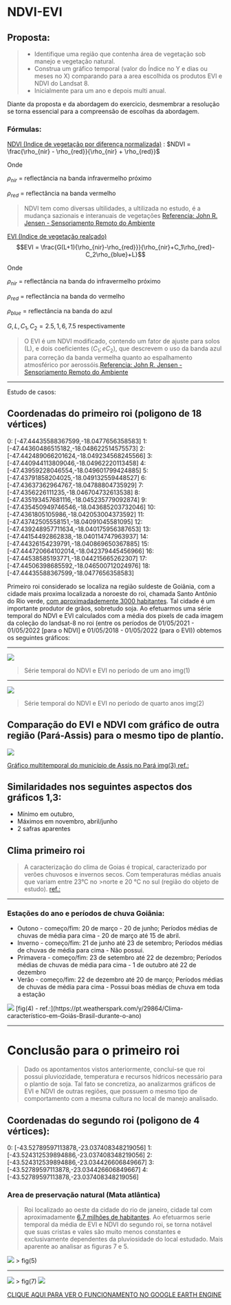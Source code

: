 # NDVI-EVI


## Proposta:
>- Identifique uma região que contenha área de vegetação sob manejo e vegetação natural.
>- Construa um gráfico temporal (valor do Índice no Y e dias ou meses no X) comparando para a area escolhida os produtos EVI e NDVI do Landsat 8.
>- Inicialmente para um ano e depois multi anual.

Diante da proposta e da abordagem do exercicio, desmembrar a resolução se torna essencial para a compreensão de escolhas da abordagem.


### Fórmulas:
[NDVI (Indice de vegetação por diferença normalizada)](https://en.wikipedia.org/wiki/Normalized_difference_vegetation_index) : $NDVI = \frac{\rho_{nir} - \rho_{red}}{\rho_{nir} + \rho_{red}}$

Onde 

$\rho_{nir}$ = reflectância na banda infravermelho próximo

$\rho_{red}$ = reflectância na banda vermelho

> NDVI tem como diversas ultilidades, a ultilizada no estudo, é a mudança sazionais e interanuais de vegetações 
[Referencia: John R. Jensen - Sensoriamento Remoto do Ambiente ](https://libgen.is/book/index.php?md5=231A0EB2C386CB0B55510D6DC1CC269F)

[EVI (Indice de vegetação realçado)](https://en.wikipedia.org/wiki/Enhanced_vegetation_index)$$EVI = \frac{G(L+1){\rho_{nir}-\rho_{red}}}{\rho_{nir}+C_1\rho_{red}-C_2\rho_{blue}+L}$$

Onde

$\rho_{nir}$ = reflectância na banda do infravermelho próximo

$\rho_{red}$ = reflectância na banda do vermelho

$\rho_{blue}$ = reflectância na banda do azul

$G, L, C_1, C_2 = 2.5, 1, 6, 7.5$
respectivamente

>O EVI é um NDVI modificado, contendo um fator de ajuste para solos (L), e dois coeficientes $(C_1; e C_2)$,
>que descrevem o uso da banda azul para correção da banda vermelha quanto ao espalhamento atmosférico por aerossóis.[Referencia: John R. Jensen - Sensoriamento Remoto do Ambiente](https://libgen.is/book/index.php?md5=231A0EB2C386CB0B55510D6DC1CC269F)

---

Estudo de casos:
## Coordenadas do primeiro roi (poligono de 18 vértices)
0: [-47.44435588367599,-18.0477656358583]
1: [-47.44360486515182,-18.048622514575573]
2: [-47.442489066201624,-18.049234568245566]
3: [-47.440944113809046,-18.04962220113458]
4: [-47.43959228046554,-18.049601799424885]
5: [-47.43791858204025,-18.049132559448527]
6: [-47.43637362964767,-18.04788804735929]
7: [-47.4356226111235,-18.046704732613538]
8: [-47.435193457681116,-18.045235779092874]
9: [-47.435450949746546,-18.043685203732046]
10: [-47.4361805105986,-18.042053004373592]
11: [-47.43742505558151,-18.04091045581095]
12: [-47.439248957711634,-18.040175956387653]
13: [-47.44154492862838,-18.040114747963937]
14: [-47.44326154239791,-18.040869650367885]
15: [-47.444720664102014,-18.042379445456966]
16: [-47.44538585193771,-18.044215665262307]
17: [-47.44506398685592,-18.046500712024976]
18: [-47.44435588367599,-18.0477656358583]



Primeiro roi considerado se localiza na região suldeste de Goiânia, com a cidade mais proxima localizada a noroeste do roi, chamada Santo Antônio do Rio verde, [com aproximadademente 3000 habitantes](https://pt.wikipedia.org/wiki/Santo_Antônio_do_Rio_Verde). Tal cidade é um importante produtor de grãos, sobretudo soja. Ao efetuarmos uma série temporal do NDVI e EVI calculados com a média dos pixels de cada imagem da coleção do landsat-8 no roi (entre os períodos de 01/05/2021 - 01/05/2022 [para o NDVI] e 01/05/2018 - 01/05/2022 (para o EVI)) obtemos os seguintes gráficos:

---
<img src = "ee-chart (4).png">

> Série temporal do NDVI e EVI no período de um ano img(1)

---
<img src = "ee-chart (3).png">

> Série temporal do NDVI e EVI no período de quarto anos img(2)


## Comparação do EVI e NDVI com gráfico de outra região (Pará-Assis) para o mesmo tipo de plantío.
<img src = "Figura-2-Perfis-do-NDVI-de-areas-de-soja-no-municipio-de-Assis-Chateaubriand.png">

[Gráfico multitemporal do município de Assis no Pará img(3) ref.:](https://www.researchgate.net/publication/228436582_Uso_de_perfis_multi-tempoais_de_NDVIAVHRR_no_acompanhamento_da_cultura_da_soja_no_oeste_do_Parana)

## Similaridades nos seguintes aspectos dos gráficos 1,3:
* Mínimo em outubro,
* Máximos em novembro, abril/junho
* 2 safras aparentes

## Clima primeiro roi
>A caracterização do clima de Goias é tropical, caracterizado por verões chuvosos e invernos secos. Com temperaturas médias anuais que variam entre 23°C no >norte e 20 °C no sul (região do objeto de estudo).
[ref.:](https://www.goias.gov.br/conheca-goias/geografia.html#:~:text=O%20clima%20em%20Goiás%20é,Norte%2C%20e%2020ºC%20ao%20Sul.)

---

### Estações do ano e períodos de chuva Goiânia:
* Outono - começo/fim: 20 de março - 20 de junho; Períodos médias de chuvas de média para cima - 20 de março até 15 de abril.
* Inverno - começo/fim: 21 de junho até 23 de setembro; Períodos médias de chuvas de média para cima - Não possui.
* Primavera - começo/fim: 23 de setembro até 22 de dezembro; Períodos médias de chuvas de média para cima - 1 de outubro até 22 de dezembro
* Verão - começo/fim: 22 de dezembro até 20 de março; Períodos médias de chuvas de média para cima - Possui boas médias de chuva em toda a estação

<img src = "Chuva mensal média em em Goiás.png">
[fig(4) - ref.:](https://pt.weatherspark.com/y/29864/Clima-característico-em-Goiás-Brasil-durante-o-ano)

---

# Conclusão para o primeiro roi
> Dado os apontamentos vistos anteriormente, conclui-se que roi possui pluviozidade, temperatura e recursos hidricos necessário para o plantio de soja. Tal fato se concretiza, ao analizarmos gráficos de EVI e NDVI de outras regiões, que possuem o mesmo tipo de comportamento com a mesma cultura no local de manejo analisado.


## Coordenadas do segundo roi (poligono de 4 vértices):
0: [-43.52789597113878,-23.037408348219056]
1: [-43.524312539894886,-23.037408348219056]
2: [-43.524312539894886,-23.034426606849667]
3: [-43.52789597113878,-23.034426606849667]
4: [-43.52789597113878,-23.037408348219056]

### Area de preservação natural (Mata atlântica)
> Roi localizado ao oeste da cidade do rio de janeiro, cidade tal com aproximadamente [6.7 milhões de habitantes](https://cidades.ibge.gov.br/brasil/rj/rio-de-janeiro/panorama). Ao efetuarmos serie temporal da média de EVI e NDVI do segundo roi, se torna notável que suas cristas e vales são muito menos constantes e exclusivamente dependentes da pluviosidade do local estudado. Mais aparente ao analisar as figuras 7 e 5.

<img src = "ee-chart (6).png">
> fig(5)

---
<img src = "Chuva mensal média em em Rio de Janeiro.png">
> fig(7)

<img src = "ee-chart (5).png">

[CLIQUE AQUI PARA VER O FUNCIONAMENTO NO GOOGLE EARTH ENGINE](https://code.earthengine.google.com/0a038d23b088e5f3f52087c867938212)
